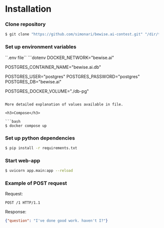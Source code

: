 <h1>Installation</h1>

<h3>Clone repository</h3>

```bash
$ git clone "https://github.com/simonari/bewise.ai-contest.git" "/dir/to/save"
```

<h3>Set up environment variables</h3>
``.env file``
```dotenv
DOCKER_NETWORK="bewise.ai"

POSTGRES_CONTAINER_NAME="bewise.ai.db"

POSTGRES_USER="postgres"
POSTGRES_PASSWORD="postgres"
POSTGRES_DB="bewise.ai"

POSTGRES_DOCKER_VOLUME="./db-pg"
```

More detailed explanation of values available in file.

<h3>Compose</h3>

```bash
$ docker compose up
```

<h3>Set up python dependencies</h3>

```bash
$ pip install -r requirements.txt
```

<h3>Start web-app</h3>

```bash
$ uvicorn app.main:app --reload
```

<h3>Example of POST request</h3>

Request:
```
POST /1 HTTP/1.1
```

Response:
```json
{"question": "I've done good work. haven't I?"}
```